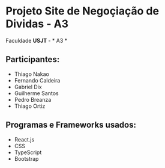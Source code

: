 # Projeto Site de Negoçiação de Dividas - A3
Faculdade **USJT** - * A3 *
## Participantes:
- Thiago Nakao
- Fernando Caldeira
- Gabriel Dix
- Guilherme Santos
- Pedro Breanza
- Thiago Ortiz

## Programas e Frameworks usados:
- React.js
- CSS
- TypeScript
- Bootstrap

